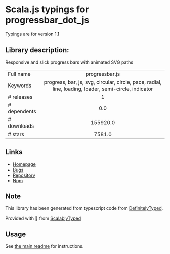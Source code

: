 
# Scala.js typings for progressbar_dot_js

Typings are for version 1.1

## Library description:
Responsive and slick progress bars with animated SVG paths

|                    |                 |
| ------------------ | :-------------: |
| Full name          | progressbar.js |
| Keywords           | progress, bar, js, svg, circular, circle, pace, radial, line, loading, loader, semi-circle, indicator |
| # releases         | 1 |
| # dependents       | 0.0 |
| # downloads        | 155920.0 |
| # stars            | 7581.0 |

## Links
- [Homepage](https://kimmobrunfeldt.github.io/progressbar.js/)
- [Bugs](https://github.com/kimmobrunfeldt/progressbar.js/issues)
- [Repository](https://github.com/kimmobrunfeldt/progressbar.js)
- [Npm](https://www.npmjs.com/package/progressbar.js)
    


## Note
This library has been generated from typescript code from [DefinitelyTyped](https://definitelytyped.org).

Provided with :purple_heart: from [ScalablyTyped](https://github.com/oyvindberg/ScalablyTyped)

## Usage
See [the main readme](../../readme.md) for instructions.


